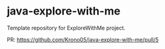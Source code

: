 # java-explore-with-me
Template repository for ExploreWithMe project.

PR: https://github.com/Krono05/java-explore-with-me/pull/5
